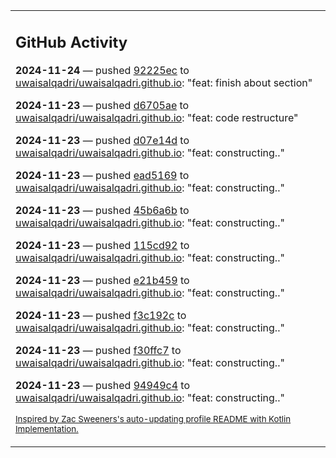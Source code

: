 <table><tr><td valign="top" width="100%">    

## GitHub Activity

**2024-11-24** — pushed [92225ec](https://github.com/uwaisalqadri/uwaisalqadri.github.io/commits/92225ecdbf856625c0518da2c1e8246859d5e850) to [uwaisalqadri/uwaisalqadri.github.io](https://github.com/uwaisalqadri/uwaisalqadri.github.io): "feat: finish about section"

**2024-11-23** — pushed [d6705ae](https://github.com/uwaisalqadri/uwaisalqadri.github.io/commits/d6705ae8e768e951b8ca60362fadc0d3a66ff632) to [uwaisalqadri/uwaisalqadri.github.io](https://github.com/uwaisalqadri/uwaisalqadri.github.io): "feat: code restructure"

**2024-11-23** — pushed [d07e14d](https://github.com/uwaisalqadri/uwaisalqadri.github.io/commits/d07e14d997d1bb124268d19eb39cd22c3241014d) to [uwaisalqadri/uwaisalqadri.github.io](https://github.com/uwaisalqadri/uwaisalqadri.github.io): "feat: constructing.."

**2024-11-23** — pushed [ead5169](https://github.com/uwaisalqadri/uwaisalqadri.github.io/commits/ead5169fa633da52f3df1b9ebb25b310e4345609) to [uwaisalqadri/uwaisalqadri.github.io](https://github.com/uwaisalqadri/uwaisalqadri.github.io): "feat: constructing.."

**2024-11-23** — pushed [45b6a6b](https://github.com/uwaisalqadri/uwaisalqadri.github.io/commits/45b6a6b99cea6e6f14d6dc0510e95aca2be16210) to [uwaisalqadri/uwaisalqadri.github.io](https://github.com/uwaisalqadri/uwaisalqadri.github.io): "feat: constructing.."

**2024-11-23** — pushed [115cd92](https://github.com/uwaisalqadri/uwaisalqadri.github.io/commits/115cd92e70c549ca99588cf0da884aaabb836b01) to [uwaisalqadri/uwaisalqadri.github.io](https://github.com/uwaisalqadri/uwaisalqadri.github.io): "feat: constructing.."

**2024-11-23** — pushed [e21b459](https://github.com/uwaisalqadri/uwaisalqadri.github.io/commits/e21b45971ee194bb9dff4d1977f8e62292c578af) to [uwaisalqadri/uwaisalqadri.github.io](https://github.com/uwaisalqadri/uwaisalqadri.github.io): "feat: constructing.."

**2024-11-23** — pushed [f3c192c](https://github.com/uwaisalqadri/uwaisalqadri.github.io/commits/f3c192c23f3315f25fd81a562b5c183181e44b64) to [uwaisalqadri/uwaisalqadri.github.io](https://github.com/uwaisalqadri/uwaisalqadri.github.io): "feat: constructing.."

**2024-11-23** — pushed [f30ffc7](https://github.com/uwaisalqadri/uwaisalqadri.github.io/commits/f30ffc7407e463e9e6368528120f7bd3652f93fb) to [uwaisalqadri/uwaisalqadri.github.io](https://github.com/uwaisalqadri/uwaisalqadri.github.io): "feat: constructing.."

**2024-11-23** — pushed [94949c4](https://github.com/uwaisalqadri/uwaisalqadri.github.io/commits/94949c465b5eb995f3472ef8e708224af77326f3) to [uwaisalqadri/uwaisalqadri.github.io](https://github.com/uwaisalqadri/uwaisalqadri.github.io): "feat: constructing.."
                
<sub><a href="https://github.com/ZacSweers/ZacSweers/">Inspired by Zac Sweeners's auto-updating profile README with Kotlin Implementation.</a></sub>
        